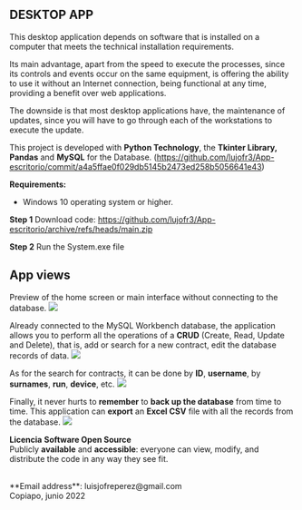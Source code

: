 ##  **DESKTOP APP**

This desktop application depends on software that is installed on a computer that meets the technical installation requirements.

Its main advantage, apart from the speed to execute the processes, since its controls and events occur on the same equipment, is offering the ability to use it without an Internet connection, being functional at any time, providing a benefit over web applications.

The downside is that most desktop applications have, the maintenance of updates, since you will have to go through each of the workstations to execute the update.

This project is developed with **Python Technology**, the **Tkinter Library, Pandas** and **MySQL** for the Database.
(https://github.com/lujofr3/App-escritorio/commit/a4a5ffae0f029db5145b2473ed258b5056641e43)

**Requirements:**
- Windows 10 operating system or higher.

**Step 1**
Download code: https://github.com/lujofr3/App-escritorio/archive/refs/heads/main.zip

**Step 2**
Run the System.exe file

## **App views**<br>
Preview of the home screen or main interface without connecting to the database.
![](https://i.postimg.cc/Y0B1VKPz/img1.jpg)

Already connected to the MySQL Workbench database, the application allows you to perform all the operations of a **CRUD** (Create, Read, Update and Delete), that is, add or search for a new contract, edit the database records of data.
![](https://i.postimg.cc/L8x3sWqm/img2.jpg)

As for the search for contracts, it can be done by **ID**, **username**, by **surnames**, **run**, **device**, etc.
![](https://i.postimg.cc/zfMwCRSM/img4.jpg)

Finally, it never hurts to **remember** to **back up the database** from time to time. This application can **export** an **Excel CSV** file with all the records from the database.
![](https://i.postimg.cc/tJdhGvQQ/img6.jpg)

**Licencia**
**Software Open Source**
<br>
Publicly **available** and **accessible**: everyone can view, modify, and distribute the code in any way they see fit.


<br>
**Email address**: luisjofreperez@gmail.com
<br>
Copiapo, junio 2022
